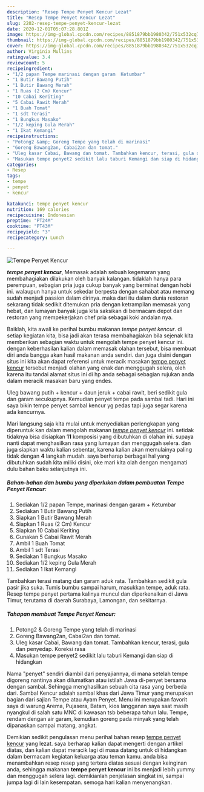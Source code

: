 ```yaml
---
description: "Resep Tempe Penyet Kencur Lezat"
title: "Resep Tempe Penyet Kencur Lezat"
slug: 2202-resep-tempe-penyet-kencur-lezat
date: 2020-12-01T05:07:28.801Z
image: https://img-global.cpcdn.com/recipes/8851879bb1980342/751x532cq70/tempe-penyet-kencur-foto-resep-utama.jpg
thumbnail: https://img-global.cpcdn.com/recipes/8851879bb1980342/751x532cq70/tempe-penyet-kencur-foto-resep-utama.jpg
cover: https://img-global.cpcdn.com/recipes/8851879bb1980342/751x532cq70/tempe-penyet-kencur-foto-resep-utama.jpg
author: Virginia Mullins
ratingvalue: 3.4
reviewcount: 5
recipeingredient:
- "1/2 papan Tempe marinasi dengan garam  Ketumbar"
- "1 Butir Bawang Putih"
- "1 Butir Bawang Merah"
- "1 Ruas (2 Cm) Kencur"
- "10 Cabai Keriting"
- "5 Cabai Rawit Merah"
- "1 Buah Tomat"
- "1 sdt Terasi"
- "1 Bungkus Masako"
- "1/2 keping Gula Merah"
- "1 Ikat Kemangi"
recipeinstructions:
- "Potong2 &amp; Goreng Tempe yang telah di marinasi"
- "Goreng Bawang2an, Cabai2an dan tomat."
- "Uleg kasar Cabai, Bawang dan tomat. Tambahkan kencur, terasi, gula dan penyedap. Koreksi rasa"
- "Masukan tempe penyet2 sedikit lalu taburi Kemangi dan siap di hidangkan"
categories:
- Resep
tags:
- tempe
- penyet
- kencur

katakunci: tempe penyet kencur 
nutrition: 169 calories
recipecuisine: Indonesian
preptime: "PT24M"
cooktime: "PT43M"
recipeyield: "3"
recipecategory: Lunch

---
```



![Tempe Penyet Kencur](https://img-global.cpcdn.com/recipes/8851879bb1980342/751x532cq70/tempe-penyet-kencur-foto-resep-utama.jpg)

<b><i>tempe penyet kencur</i></b>, Memasak adalah sebuah kegemaran yang membahagiakan dilakukan oleh banyak kalangan. tidaklah hanya para perempuan, sebagian pria juga cukup banyak yang berminat dengan hobi ini. walaupun hanya untuk sekedar berpesta dengan sahabat atau memang sudah menjadi passion dalam dirinya. maka dari itu dalam dunia restoran sekarang tidak sedikit ditemukan pria dengan ketrampilan memasak yang hebat, dan lumayan banyak juga kita saksikan di bermacam depot dan restoran yang mempekerjakan chef pria sebagai koki andalan nya.

Baiklah, kita awali ke perihal bumbu makanan <i>tempe penyet kencur</i>. di setiap kegiatan kita, bisa jadi akan terasa membahagiakan bila sejenak kita memberikan sebagian waktu untuk mengolah tempe penyet kencur ini. dengan keberhasilan kalian dalam memasak olahan tersebut, bisa membuat diri anda bangga akan hasil makanan anda sendiri. dan juga disini dengan situs ini kita akan dapat referensi untuk meracik masakan <u>tempe penyet kencur</u> tersebut menjadi olahan yang enak dan menggugah selera, oleh karena itu tandai alamat situs ini di hp anda sebagai sebagian rujukan anda dalam meracik masakan baru yang endes.

Uleg bawang putih + kencur + daun jeruk + cabai rawit, beri sedikit gula dan garam secukupnya. Kemudian penyet tempe pada sambal tadi. Hari ini saya bikin tempe penyet sambal kencur yg pedas tapi juga segar karena ada kencurnya.


Mari langsung saja kita mulai untuk menyediakan perlengkapan yang diperuntuk kan dalam mengolah makanan <u><i>tempe penyet kencur</i></u> ini. setidak tidaknya bisa disiapkan <b>11</b> komposisi yang dibutuhkan di olahan ini. supaya nanti dapat menghasilkan rasa yang lumayan dan menggugah selera. dan juga siapkan waktu kalian sebentar, karena kalian akan memulainya paling tidak dengan <b>4</b> langkah mudah. saya berharap berbagai hal yang dibutuhkan sudah kita miliki disini, oke mari kita olah dengan mengamati dulu bahan baku selanjutnya ini.

<!--inarticleads1-->

##### Bahan-bahan dan bumbu yang diperlukan dalam pembuatan Tempe Penyet Kencur:

1. Sediakan 1/2 papan Tempe, marinasi dengan garam + Ketumbar
1. Sediakan 1 Butir Bawang Putih
1. Siapkan 1 Butir Bawang Merah
1. Siapkan 1 Ruas (2 Cm) Kencur
1. Siapkan 10 Cabai Keriting
1. Gunakan 5 Cabai Rawit Merah
1. Ambil 1 Buah Tomat
1. Ambil 1 sdt Terasi
1. Sediakan 1 Bungkus Masako
1. Sediakan 1/2 keping Gula Merah
1. Sediakan 1 Ikat Kemangi


Tambahkan terasi matang dan garam aduk rata. Tambahkan sedikit gula pasir jika suka. Tumis bumbu sampai harum, masukkan tempe, aduk rata. Resep tempe penyet pertama kalinya muncul dan diperkenalkan di Jawa Timur, terutama di daerah Surabaya, Lamongan, dan sekitarnya. 

<!--inarticleads2-->

##### Tahapan membuat Tempe Penyet Kencur:

1. Potong2 &amp; Goreng Tempe yang telah di marinasi
1. Goreng Bawang2an, Cabai2an dan tomat.
1. Uleg kasar Cabai, Bawang dan tomat. Tambahkan kencur, terasi, gula dan penyedap. Koreksi rasa
1. Masukan tempe penyet2 sedikit lalu taburi Kemangi dan siap di hidangkan


Nama &#34;penyet&#34; sendiri diambil dari penyajiannya, di mana setelah tempe digoreng nantinya akan dilumatkan atau istilah Jawa di-penyet bersama dengan sambal. Sehingga menghasilkan sebuah cita rasa yang berbeda dari. Sambal Kencur adalah sambal khas dari Jawa Timur yang merupakan bagian dari sajian Tempe atau Ayam Penyet. Menu ini merupakan favorit saya di warung Arema, Pujasera, Batam, kios langganan saya saat masih nyangkul di salah satu MNC di kawasan tsb beberapa tahun lalu. Tempe, rendam dengan air garam, kemudian goreng pada minyak yang telah dipanaskan sampai matang, angkat. 

Demikian sedikit pengulasan menu perihal bahan resep <u>tempe penyet kencur</u> yang lezat. saya berharap kalian dapat mengerti dengan artikel diatas, dan kalian dapat meracik lagi di masa datang untuk di hidangkan dalam bermacam kegiatan keluarga atau teman kamu. anda bisa menambahkan resep resep yang tertera diatas sesuai dengan keinginan anda, sehingga makanan <b>tempe penyet kencur</b> ini bs menjadi lebih yummy dan menggugah selera lagi. demikianlah penjelasan singkat ini, sampai jumpa lagi di lain kesempatan. semoga hari kalian menyenangkan.
